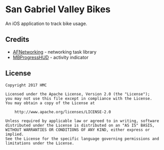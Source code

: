 # San Gabriel Valley Bikes

An iOS application to track bike usage.

## Credits

- [AFNetworking](https://github.com/AFNetworking/AFNetworking) - networking task library
- [MBProgressHUD](https://github.com/jdg/MBProgressHUD) - activity indicator

## License

    Copyright 2017 HMC

    Licensed under the Apache License, Version 2.0 (the "License");
    you may not use this file except in compliance with the License.
    You may obtain a copy of the License at

        http://www.apache.org/licenses/LICENSE-2.0

    Unless required by applicable law or agreed to in writing, software
    distributed under the License is distributed on an "AS IS" BASIS,
    WITHOUT WARRANTIES OR CONDITIONS OF ANY KIND, either express or implied.
    See the License for the specific language governing permissions and
    limitations under the License.
